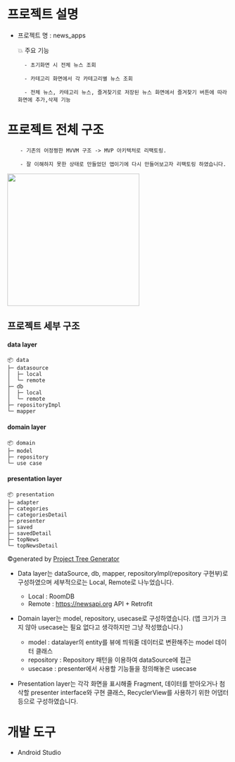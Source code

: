 # 프로젝트 설명

- 프로젝트 명 : news_apps


    💥 주요 기능
  
        - 초기화면 시 전체 뉴스 조회
  
        - 카테고리 화면에서 각 카테고리별 뉴스 조회
        
        - 전체 뉴스, 카테고리 뉴스, 즐겨찾기로 저장된 뉴스 화면에서 즐겨찾기 버튼에 따라 화면에 추가,삭제 기능


# 프로젝트 전체 구조
    
        - 기존의 어정쩡한 MVVM 구조 -> MVP 아키텍처로 리팩토링.
        
        - 잘 이해하지 못한 상태로 만들었던 앱이기에 다시 만들어보고자 리팩토링 하였습니다.    

<img src="https://github.com/choieuihyun/NewsApp/assets/59135621/38a9c8e0-945d-485b-b393-2c60a9ecca81.png" width="300" height="300"/>

## 프로젝트 세부 구조

#### data layer

```
📦 data
├─ datasource
│  ├─ local
│  └─ remote
├─ db
│  ├─ local
│  └─ remote
├─ repositoryImpl
└─ mapper
```

#### domain layer

```
📦 domain
├─ model
├─ repository
└─ use case
```

#### presentation layer

```
📦 presentation
├─ adapter
├─ categories
├─ categoriesDetail
├─ presenter
├─ saved
├─ savedDetail
├─ topNews
└─ topNewsDetail
```
©generated by [Project Tree Generator](https://woochanleee.github.io/project-tree-generator)


* Data layer는 dataSource, db, mapper, repositoryImpl(repository 구현부)로 구성하였으며
  세부적으로는 Local, Remote로 나누었습니다. 

  * Local : RoomDB
  * Remote : https://newsapi.org API + Retrofit
    

* Domain layer는 model, repository, usecase로 구성하였습니다. (앱 크기가 크지 않아 usecase는 필요 없다고 생각하지만 그냥 작성했습니다.)

  * model : datalayer의 entity를 뷰에 띄워줄 데이터로 변환해주는 model 데이터 클래스
  * repository : Repository 패턴을 이용하여 dataSource에 접근
  * usecase : presenter에서 사용할 기능들을 정의해놓은 usecase


* Presentation layer는 각각 화면을 표시해줄 Fragment, 데이터를 받아오거나 첨삭할 presenter interface와 구현 클래스,
  RecyclerView를 사용하기 위한 어댑터 등으로 구성하였습니다.


  
  
# 개발 도구

- Android Studio
